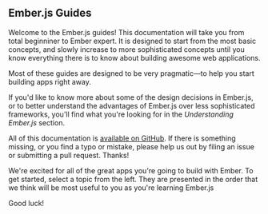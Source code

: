 ## Ember.js Guides

Welcome to the Ember.js guides! This documentation will take you from
total beginniner to Ember expert. It is designed to start from the most
basic concepts, and slowly increase to more sophisticated concepts until
you know everything there is to know about building awesome web
applications.

Most of these guides are designed to be very pragmatic—to help you start
building apps right away.

If you'd like to know more about some of the design decisions in
Ember.js, or to better understand the advantages of Ember.js over less
sophisticated frameworks, you'll find what you're looking for in the
_Understanding Ember.js_ section.

All of this documentation is [available on GitHub](https://github.com/emberjs/website/).
If there is something missing, or you find a typo or mistake, please
help us out by filing an issue or submitting a pull request. Thanks!

We're excited for all of the great apps you're going to build with
Ember. To get started, select a topic from the left. They are presented
in the order that we think will be most useful to you as you're learning
Ember.js

Good luck!
